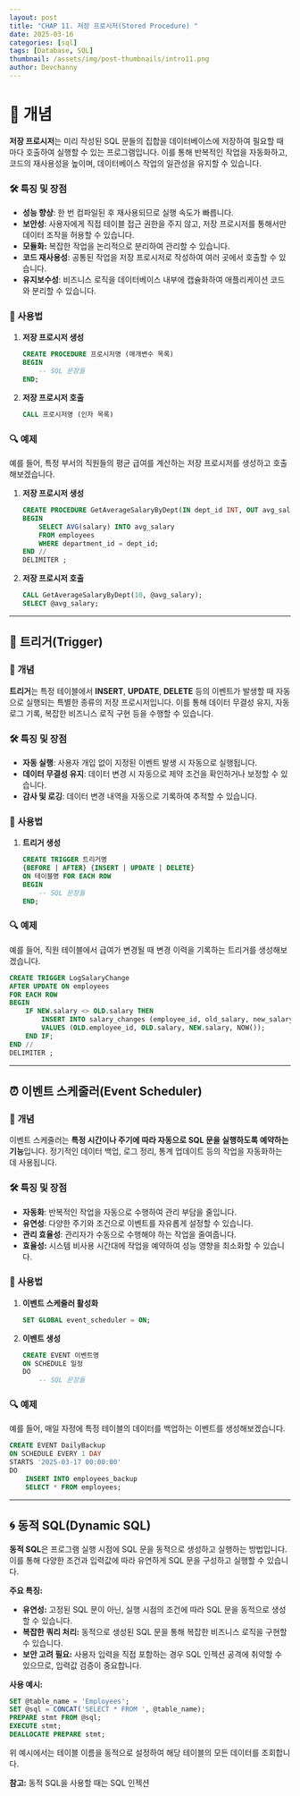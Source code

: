```yaml
---
layout: post
title: "CHAP 11. 저장 프로시저(Stored Procedure) "
date: 2025-03-16
categories: [sql]
tags: [Database, SQL]
thumbnail: /assets/img/post-thumbnails/intro11.png
author: Devchanny
---
```


# 📌 개념

**저장 프로시저**는 미리 작성된 SQL 문들의 집합을 데이터베이스에 저장하여 필요할 때마다 호출하여 실행할 수 있는 프로그램입니다. 이를 통해 반복적인 작업을 자동화하고, 코드의 재사용성을 높이며, 데이터베이스 작업의 일관성을 유지할 수 있습니다.

### 🛠️ **특징 및 장점**

- **성능 향상**: 한 번 컴파일된 후 재사용되므로 실행 속도가 빠릅니다.
- **보안성**: 사용자에게 직접 테이블 접근 권한을 주지 않고, 저장 프로시저를 통해서만 데이터 조작을 허용할 수 있습니다.
- **모듈화:** 복잡한 작업을 논리적으로 분리하여 관리할 수 있습니다.
- **코드 재사용성**: 공통된 작업을 저장 프로시저로 작성하여 여러 곳에서 호출할 수 있습니다.
- **유지보수성**: 비즈니스 로직을 데이터베이스 내부에 캡슐화하여 애플리케이션 코드와 분리할 수 있습니다.

### 📝 **사용법**

1. **저장 프로시저 생성**
    
    ```sql
    CREATE PROCEDURE 프로시저명 (매개변수 목록)
    BEGIN
        -- SQL 문장들
    END;
    ```
    
2. **저장 프로시저 호출**
    
    ```sql
    CALL 프로시저명 (인자 목록)
    ```
    

### 🔍 **예제**

예를 들어, 특정 부서의 직원들의 평균 급여를 계산하는 저장 프로시저를 생성하고 호출해보겠습니다.

1. **저장 프로시저 생성**
    
    ```sql
    CREATE PROCEDURE GetAverageSalaryByDept(IN dept_id INT, OUT avg_salary DECIMAL(10,2))
    BEGIN
        SELECT AVG(salary) INTO avg_salary
        FROM employees
        WHERE department_id = dept_id;
    END //
    DELIMITER ;
    ```
    
2. **저장 프로시저 호출**
    
    ```sql
    CALL GetAverageSalaryByDept(10, @avg_salary);
    SELECT @avg_salary;
    
    ```
    

---

## 🔄 **트리거(Trigger)**

### 🎯 **개념**

**트리거**는 특정 테이블에서 **INSERT**, **UPDATE**, **DELETE** 등의 이벤트가 발생할 때 자동으로 실행되는 특별한 종류의 저장 프로시저입니다. 이를 통해 데이터 무결성 유지, 자동 로그 기록, 복잡한 비즈니스 로직 구현 등을 수행할 수 있습니다.

### 🛠️ **특징 및 장점**

- **자동 실행**: 사용자 개입 없이 지정된 이벤트 발생 시 자동으로 실행됩니다.
- **데이터 무결성 유지**: 데이터 변경 시 자동으로 제약 조건을 확인하거나 보정할 수 있습니다.
- **감사 및 로깅**: 데이터 변경 내역을 자동으로 기록하여 추적할 수 있습니다.

### 📝 **사용법**

1. **트리거 생성**
    
    ```sql
    CREATE TRIGGER 트리거명
    {BEFORE | AFTER} {INSERT | UPDATE | DELETE}
    ON 테이블명 FOR EACH ROW
    BEGIN
        -- SQL 문장들
    END;
    ```
    

### 🔍 **예제**

예를 들어, 직원 테이블에서 급여가 변경될 때 변경 이력을 기록하는 트리거를 생성해보겠습니다.

```sql
CREATE TRIGGER LogSalaryChange
AFTER UPDATE ON employees
FOR EACH ROW
BEGIN
    IF NEW.salary <> OLD.salary THEN
        INSERT INTO salary_changes (employee_id, old_salary, new_salary, change_date)
        VALUES (OLD.employee_id, OLD.salary, NEW.salary, NOW());
    END IF;
END //
DELIMITER ;
```

---

## ⏰ **이벤트 스케줄러(Event Scheduler)**

### 🎯 **개념**

이벤트 스케줄러는 **특정 시간이나 주기에 따라 자동으로 SQL 문을 실행하도록 예약하는 기능**입니다. 정기적인 데이터 백업, 로그 정리, 통계 업데이트 등의 작업을 자동화하는 데 사용됩니다.

### 🛠️ **특징 및 장점**

- **자동화**: 반복적인 작업을 자동으로 수행하여 관리 부담을 줄입니다.
- **유연성**: 다양한 주기와 조건으로 이벤트를 자유롭게 설정할 수 있습니다.
- **관리 효율성**: 관리자가 수동으로 수행해야 하는 작업을 줄여줍니다.
- **효율성:** 시스템 비사용 시간대에 작업을 예약하여 성능 영향을 최소화할 수 있습니다.

### 📝 **사용법**

1. **이벤트 스케줄러 활성화**
    
    ```sql
    SET GLOBAL event_scheduler = ON;
    ```
    
2. **이벤트 생성**
    
    ```sql
    CREATE EVENT 이벤트명
    ON SCHEDULE 일정
    DO
        -- SQL 문장들
    ```
    

### 🔍 **예제**

예를 들어, 매일 자정에 특정 테이블의 데이터를 백업하는 이벤트를 생성해보겠습니다.

```sql
CREATE EVENT DailyBackup
ON SCHEDULE EVERY 1 DAY
STARTS '2025-03-17 00:00:00'
DO
    INSERT INTO employees_backup
    SELECT * FROM employees;
```

---

## 🌀 **동적 SQL(Dynamic SQL)**

**동적 SQL**은 프로그램 실행 시점에 SQL 문을 동적으로 생성하고 실행하는 방법입니다. 이를 통해 다양한 조건과 입력값에 따라 유연하게 SQL 문을 구성하고 실행할 수 있습니다.

**주요 특징:**

- **유연성:** 고정된 SQL 문이 아닌, 실행 시점의 조건에 따라 SQL 문을 동적으로 생성할 수 있습니다.
- **복잡한 쿼리 처리:** 동적으로 생성된 SQL 문을 통해 복잡한 비즈니스 로직을 구현할 수 있습니다.
- **보안 고려 필요:** 사용자 입력을 직접 포함하는 경우 SQL 인젝션 공격에 취약할 수 있으므로, 입력값 검증이 중요합니다.

**사용 예시:**

```sql
SET @table_name = 'Employees';
SET @sql = CONCAT('SELECT * FROM ', @table_name);
PREPARE stmt FROM @sql;
EXECUTE stmt;
DEALLOCATE PREPARE stmt;
```

위 예시에서는 테이블 이름을 동적으로 설정하여 해당 테이블의 모든 데이터를 조회합니다.

**참고:** 동적 SQL을 사용할 때는 SQL 인젝션

